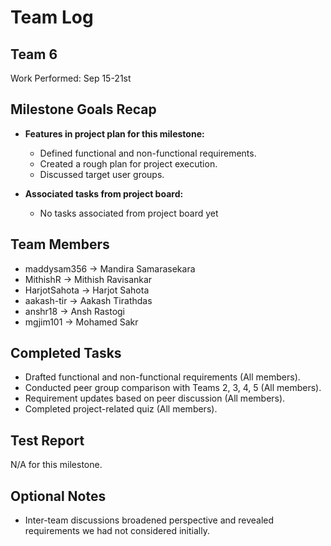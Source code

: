 # Team Log

## Team 6

Work Performed: Sep 15-21st

## Milestone Goals Recap

- **Features in project plan for this milestone:**

  - Defined functional and non-functional requirements.
  - Created a rough plan for project execution.
  - Discussed target user groups.

- **Associated tasks from project board:**
  - No tasks associated from project board yet

## Team Members

- maddysam356 → Mandira Samarasekara
- MithishR → Mithish Ravisankar
- HarjotSahota → Harjot Sahota
- aakash-tir → Aakash Tirathdas
- anshr18 -> Ansh Rastogi
- mgjim101 -> Mohamed Sakr

## Completed Tasks

- Drafted functional and non-functional requirements (All members).
- Conducted peer group comparison with Teams 2, 3, 4, 5 (All members).
- Requirement updates based on peer discussion (All members).
- Completed project-related quiz (All members).

## Test Report

N/A for this milestone.

## Optional Notes

- Inter-team discussions broadened perspective and revealed requirements we had not considered initially.
